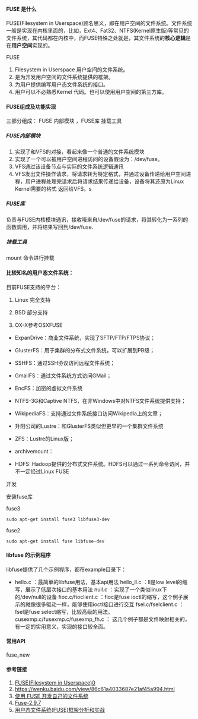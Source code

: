 

```

```



#### FUSE 是什么

FUSE(Filesystem in Userspace)顾名思义，即在用户空间的文件系统。文件系统一般是实现在内核里面的，比如，Ext4、Fat32、NTFS(Kernel原生版)等常见的文件系统，其代码都在内核中，而FUSE特殊之处就是，其文件系统的**核心逻辑**是在**用户空间**实现的。

FUSE

1.  Filesystem in Userspace 用户空间的文件系统。
2. 是为开发用户空间的文件系统提供的框架。
3. 为用户提供编写用户态文件系统的接口。
4. 用户可以不必熟悉Kernel 代码。也可以使用用户空间的第三方库。

#### FUSE组成及功能实现

三部分组成： FUSE 内部模块 ，FUSE库 挂载工具

##### FUSE内部模块

1. 实现了和VFS的对接，看起来像一个普通的文件系统模块
2. 实现了一个可以被用户空间进程访问的设备假设为：/dev/fuse。
3. VFS通过该设备节点与实际的文件系统逻辑通讯
4. VFS发出文件操作请求，将请求转为特定格式，并通过设备传递给用户空间进程，用户进程处理完请求后将请求结果传递给设备，设备将其还原为Linux Kernel需要的格式 返回给VFS。s

##### FUSE库

负责与FUSE内核模块通讯，接收哦来自/dev/fuse的请求，将其转化为一系列的函数调用，并将结果写回到/dev/fuse.



##### 挂载工具

mount 命令进行挂载



#### 比较知名的用户态文件系统：

目前FUSE支持的平台：

1. Linux 完全支持

2. BSD 部分支持

3. OX-X参考OSXFUSE



- ExpanDrive：商业文件系统，实现了SFTP/FTP/FTPS协议；
- GlusterFS：用于集群的分布式文件系统，可以扩展到PB级；

- SSHFS：通过SSH协议访问远程文件系统；


- GmailFS：通过文件系统方式访问GMail；


- EncFS：加密的虚拟文件系统


- NTFS-3G和Captive NTFS，在非Windows中对NTFS文件系统提供支持；


- WikipediaFS：支持通过文件系统接口访问Wikipedia上的文章；


- 升阳公司的Lustre：和GlusterFS类似但更早的一个集群文件系统


- ZFS：Lustre的Linux版；


- archivemount：


- HDFS: Hadoop提供的分布式文件系统。HDFS可以通过一系列命令访问，并不一定经过Linux FUSE







开发

安装fuse库

fuse3

```
sudo apt-get install fuse3 libfuse3-dev
```

fuse2

```
sudo apt-get install fuse libfuse-dev
```



#### libfuse 的示例程序

libfuse提供了几个示例程序，都在example目录下：

- hello.c ：最简单的libfuse用法，基本api用法
  hello_ll.c ：ll是low level的缩写，展示了低层次接口的基本用法
  null.c ：实现了一个类似linux下的/dev/null的设备
  fioc.c/fioclient.c ：fioc是fuse ioctl的缩写，这个例子展示的就像很多驱动一样，能够使用ioctl接口进行交互
  fsel.c/fselclient.c ： fsel是fuse select缩写，比较高级的用法。
  cusexmp.c/fusexmp.c/fusexmp_fh.c ： 这几个例子都是文件映射相关的，有一定的实用意义，实现的接口较全面。



#### 常用API



fuse_new





#### 参考链接

1. [FUSE(Filesystem in Userspace)0](https://www.jianshu.com/p/c2b77d0bbc43)
2. https://wenku.baidu.com/view/86c61a4033687e21af45a994.html
3. [使用 FUSE 开发自己的文件系统](https://www.ibm.com/developerworks/cn/linux/l-fuse/)
4. [Fuse-2.9.7       ](http://www.linuxfromscratch.org/blfs/view/stable/postlfs/fuse2.html)
5. [用户态文件系统(FUSE)框架分析和实战](https://blog.csdn.net/juS3Ve/article/details/78237236)

